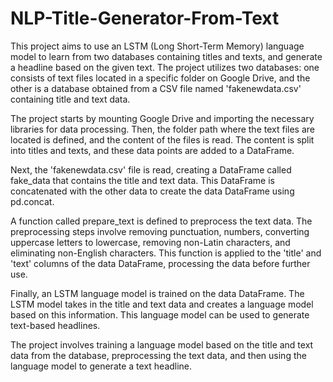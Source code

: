 # NLP-Title-Generator-From-Text
This project aims to use an LSTM (Long Short-Term Memory) language model to learn from two databases containing titles and texts, and generate a headline based on the given text. The project utilizes two databases: one consists of text files located in a specific folder on Google Drive, and the other is a database obtained from a CSV file named 'fakenewdata.csv' containing title and text data.

The project starts by mounting Google Drive and importing the necessary libraries for data processing. Then, the folder path where the text files are located is defined, and the content of the files is read. The content is split into titles and texts, and these data points are added to a DataFrame.

Next, the 'fakenewdata.csv' file is read, creating a DataFrame called fake_data that contains the title and text data. This DataFrame is concatenated with the other data to create the data DataFrame using pd.concat.

A function called prepare_text is defined to preprocess the text data. The preprocessing steps involve removing punctuation, numbers, converting uppercase letters to lowercase, removing non-Latin characters, and eliminating non-English characters. This function is applied to the 'title' and 'text' columns of the data DataFrame, processing the data before further use.

Finally, an LSTM language model is trained on the data DataFrame. The LSTM model takes in the title and text data and creates a language model based on this information. This language model can be used to generate text-based headlines.

The project involves training a language model based on the title and text data from the database, preprocessing the text data, and then using the language model to generate a text headline.
